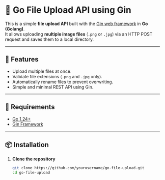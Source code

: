 # 📁 Go File Upload API using Gin

This is a simple **file upload API** built with the [Gin web framework](https://github.com/gin-gonic/gin) in **Go (Golang)**.  
It allows uploading **multiple image files** (`.png` or `.jpg`) via an HTTP POST request and saves them to a local directory.

---

## 🚀 Features

- Upload multiple files at once.
- Validate file extensions (`.png` and `.jpg` only).
- Automatically rename files to prevent overwriting.
- Simple and minimal REST API using Gin.

---

## 🧰 Requirements

- [Go 1.24+](https://go.dev/dl/)
- [Gin Framework](https://github.com/gin-gonic/gin)

---

## 📦 Installation

1. **Clone the repository**

   ```bash
   git clone https://github.com/yourusername/go-file-upload.git
   cd go-file-upload
